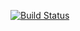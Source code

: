 [![Build Status](https://travis-ci.org/bearmug/coursera-functional-scala.svg?branch=master)](https://travis-ci.org/bearmug/coursera-functional-scala)
